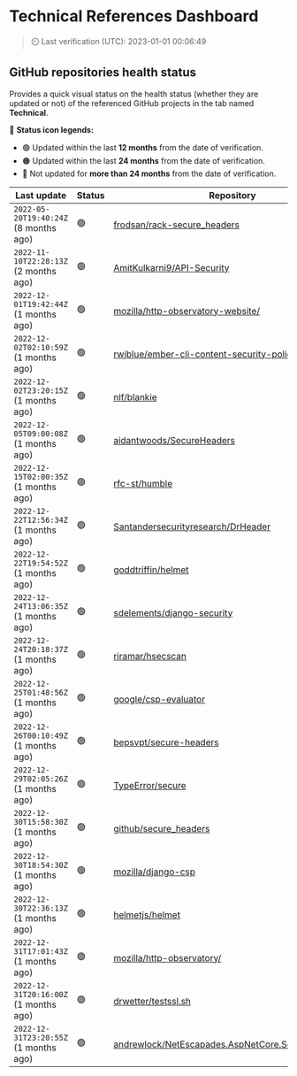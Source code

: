 
# Technical References Dashboard

> :timer_clock: Last verification (UTC): 2023-01-01 00:06:49

## GitHub repositories health status

Provides a quick visual status on the health status (whether they are updated or not) of the referenced GitHub projects in the tab named **Technical**.

:speech_balloon: **Status icon legends:**

* :green_circle: Updated within the last **12 months** from the date of verification.
* :orange_circle: Updated within the last **24 months** from the date of verification.
* :red_circle: Not updated for **more than 24 months** from the date of verification.

| Last update | Status | Repository |
| --- | --- | --- |
| `2022-05-20T19:40:24Z` (8 months ago) | :green_circle: | [frodsan/rack-secure_headers](https://github.com/frodsan/rack-secure_headers) |
| `2022-11-10T22:28:13Z` (2 months ago) | :green_circle: | [AmitKulkarni9/API-Security](https://github.com/AmitKulkarni9/API-Security) |
| `2022-12-01T19:42:44Z` (1 months ago) | :green_circle: | [mozilla/http-observatory-website/](https://github.com/mozilla/http-observatory-website/) |
| `2022-12-02T02:10:59Z` (1 months ago) | :green_circle: | [rwjblue/ember-cli-content-security-policy/](https://github.com/rwjblue/ember-cli-content-security-policy/) |
| `2022-12-02T23:20:15Z` (1 months ago) | :green_circle: | [nlf/blankie](https://github.com/nlf/blankie) |
| `2022-12-05T09:00:08Z` (1 months ago) | :green_circle: | [aidantwoods/SecureHeaders](https://github.com/aidantwoods/SecureHeaders) |
| `2022-12-15T02:00:35Z` (1 months ago) | :green_circle: | [rfc-st/humble](https://github.com/rfc-st/humble) |
| `2022-12-22T12:56:34Z` (1 months ago) | :green_circle: | [Santandersecurityresearch/DrHeader](https://github.com/Santandersecurityresearch/DrHeader) |
| `2022-12-22T19:54:52Z` (1 months ago) | :green_circle: | [goddtriffin/helmet](https://github.com/goddtriffin/helmet) |
| `2022-12-24T13:06:35Z` (1 months ago) | :green_circle: | [sdelements/django-security](https://github.com/sdelements/django-security) |
| `2022-12-24T20:18:37Z` (1 months ago) | :green_circle: | [riramar/hsecscan](https://github.com/riramar/hsecscan) |
| `2022-12-25T01:48:56Z` (1 months ago) | :green_circle: | [google/csp-evaluator](https://github.com/google/csp-evaluator) |
| `2022-12-26T00:10:49Z` (1 months ago) | :green_circle: | [bepsvpt/secure-headers](https://github.com/bepsvpt/secure-headers) |
| `2022-12-29T02:05:26Z` (1 months ago) | :green_circle: | [TypeError/secure](https://github.com/TypeError/secure) |
| `2022-12-30T15:58:30Z` (1 months ago) | :green_circle: | [github/secure_headers](https://github.com/github/secure_headers) |
| `2022-12-30T18:54:30Z` (1 months ago) | :green_circle: | [mozilla/django-csp](https://github.com/mozilla/django-csp) |
| `2022-12-30T22:36:13Z` (1 months ago) | :green_circle: | [helmetjs/helmet](https://github.com/helmetjs/helmet) |
| `2022-12-31T17:01:43Z` (1 months ago) | :green_circle: | [mozilla/http-observatory/](https://github.com/mozilla/http-observatory/) |
| `2022-12-31T20:16:00Z` (1 months ago) | :green_circle: | [drwetter/testssl.sh](https://github.com/drwetter/testssl.sh) |
| `2022-12-31T23:20:55Z` (1 months ago) | :green_circle: | [andrewlock/NetEscapades.AspNetCore.SecurityHeaders](https://github.com/andrewlock/NetEscapades.AspNetCore.SecurityHeaders) |

